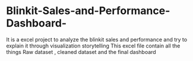 # Blinkit-Sales-and-Performance-Dashboard-
It is a excel project to analyze the blinkit sales and performance and try to explain it through visualization storytelling 
This excel file contain all the things Raw dataset , cleaned dataset and the final dashboard 
